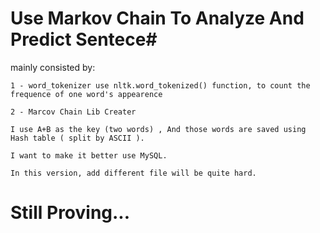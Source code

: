 # Use Markov Chain To Analyze And Predict Sentece#

mainly consisted by:
	
	1 - word_tokenizer use nltk.word_tokenized() function, to count the frequence of one word's appearence

	2 - Marcov Chain Lib Creater

	I use A+B as the key (two words) , And those words are saved using Hash table ( split by ASCII ).

	I want to make it better use MySQL.

	In this version, add different file will be quite hard. 

# Still Proving... #